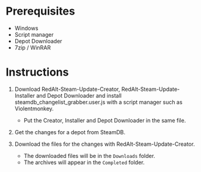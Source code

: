 # Prerequisites
- Windows
- Script manager
- Depot Downloader
- 7zip / WinRAR

# Instructions

1. Download RedAlt-Steam-Update-Creator, RedAlt-Steam-Update-Installer and Depot Downloader and install
   steamdb_changelist_grabber.user.js
   with a script manager such as Violentmonkey.

    - Put the Creator, Installer and Depot Downloader in the same file.

2. Get the changes for a depot from SteamDB.
3. Download the files for the changes with RedAlt-Steam-Update-Creator.
    - The downloaded files will be in the `Downloads` folder.
    - The archives will appear in the `Completed` folder.